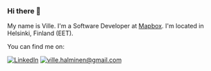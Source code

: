### Hi there 👋

My name is Ville. I'm a Software Developer at [Mapbox](https://www.mapbox.com/). I'm located in Helsinki, Finland (EET).

You can find me on: 

[![LinkedIn](https://img.shields.io/badge/linkedin-%230077B5.svg?style=for-the-badge&logo=linkedin&logoColor=white)](https://www.linkedin.com/in/villehalminen/) [![ville.halminen@gmail.com](https://img.shields.io/badge/ville.halminen@gmail.com-D14836?style=for-the-badge&logo=gmail&logoColor=white)](mailto:ville.halminen@gmail.com)
